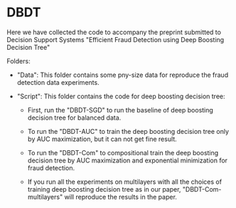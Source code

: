 # DBDT

Here we have collected the code to accompany the preprint submitted to Decision Support Systems "Efficient Fraud Detection using Deep Boosting Decision Tree"  

Folders:

- "Data": This folder contains some pny-size data for reproduce the fraud detection data experiments.

- "Script": This folder contains the code for deep boosting decision tree:

  * First, run the "DBDT-SGD" to run the baseline of deep boosting decision tree for balanced data. 

  * To run the "DBDT-AUC" to train the deep boosting decision tree only by AUC maximization, but it can not get fine result. 
  * To run the "DBDT-Com" to compositional train the deep boosting decision tree by AUC maximization and exponential minimization for fraud detection.

  * If you run all the experiments on multilayers with all the choices of training deep boosting decision tree as in our paper, "DBDT-Com-multilayers" will reproduce the results in the paper.
